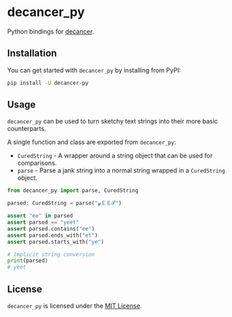 # decancer_py

Python bindings for [decancer](https://github.com/null8626/decancer).

## Installation

You can get started with `decancer_py` by installing from PyPI:

```bash
pip install -U decancer-py
```

## Usage

`decancer_py` can be used to turn sketchy text strings into their more
basic counterparts.

A single function and class are exported from `decancer_py`:

- `CuredString` - A wrapper around a string object that can be used for comparisons.
- `parse` - Parse a jank string into a normal string wrapped in a `CuredString` object.

```py
from decancer_py import parse, CuredString

parsed: CuredString = parse("𝔂ＥＥ𝓣")

assert "ee" in parsed
assert parsed == "yeet"
assert parsed.contains("ee")
assert parsed.ends_with("et")
assert parsed.starts_with("ye")

# Implicit string conversion
print(parsed)
# yeet
```

## License

`decancer_py` is licensed under the
[MIT License](https://github.com/Jonxslays/decancer_py/blob/master/LICENSE).
